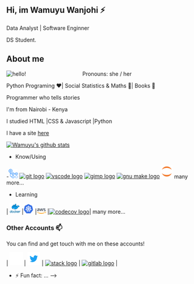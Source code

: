 

## Hi, im Wamuyu Wanjohi ⚡

Data Analyst | Software Enginner

DS Student.






## About me
<p>
  <img width="200" alt="hello!" align="left" src="https://giffiles.alphacoders.com/956/9562.gif">
</p>
Pronouns: she / her

Python Programing ❤️| Social Statistics & Maths 💙| Books 💚

Programmer who tells stories

I'm from Nairobi - Kenya  

I studied HTML |CSS & Javascript |Python  

I have a site [here](https://WanjohiWanjohi.github.io)


[![Wamuyu's github stats](https://github-readme-stats.vercel.app/api?username=WanjohiWanjohi)](https://github.com/WanjohiWanjohi/github-readme-stats)
 
 
- Know/Using

 -[<img src="https://raw.githubusercontent.com/Delta456/Delta456/master/img/actions.png" alt="actions logo" width="24">](https://github.com/features/actions) 
[<img src="https://raw.githubusercontent.com/Delta456/Delta456/master/img/git.png" alt="git logo" width="24">](https://git-scm.com/) 
[<img src="https://raw.githubusercontent.com/Delta456/Delta456/master/img/vscode.png" alt="vscode logo" width="24">](https://code.visualstudio.com/) 
[<img src="https://raw.githubusercontent.com/Delta456/Delta456/master/img/gimp.png" alt="gimp logo" width="24">](https://www.gimp.org/)
[<img src="https://raw.githubusercontent.com/Delta456/Delta456/master/img/gnu_make.png" alt="gnu make logo" width="24">](https://www.gnu.org/software/make/manual/make.html)
[<img src="https://raw.githubusercontent.com/Delta456/Delta456/master/img/jupyter_notebook.png" alt="jupyter notebook logo" width="30">](https://jupyter.org/) 
many more...

- Learning

| [<img src="https://raw.githubusercontent.com/github/explore/80688e429a7d4ef2fca1e82350fe8e3517d3494d/topics/docker/docker.png" alt="docker logo" width="28">](https://www.docker.com/) |[<img src="https://raw.githubusercontent.com/github/explore/80688e429a7d4ef2fca1e82350fe8e3517d3494d/topics/kubernetes/kubernetes.png" alt="kubernetes logo" width="26">](https://kubernetes.io/) 
|[<img src="https://raw.githubusercontent.com/Delta456/Delta456/master/img/aws.png" alt="aws logo" width="24">](https://aws.amazon.com/) 
|[<img src="https://raw.githubusercontent.com/Delta456/Delta456/master/img/codecov.png" alt="codecov logo" width="24">](https://codecov.io/)| many more...

### Other Accounts 📫

You can find and get touch with me on these accounts!

| [<img src="https://raw.githubusercontent.com/Delta456/Delta456/master/img/github.png" alt="github logo" width="34">](https://github.com/WanjohiWanjohi) |
[<img src="https://raw.githubusercontent.com/Delta456/Delta456/master/img/twitter.png" alt="twitter logo" width="34">](https://twitter.com/wanjohi_muyu) |
[<img src="https://raw.githubusercontent.com/Delta456/Delta456/master/img/stack.svg" alt="stack logo" width="24">](https://stackoverflow.com/users/10053063/delta231) | [<img src="https://raw.githubusercontent.com/Delta456/Delta456/master/img/gitlab.png" alt="gitlab logo" width="24">](https://gitlab.com/Delta456) | 


- ⚡ Fun fact: ...
-->
